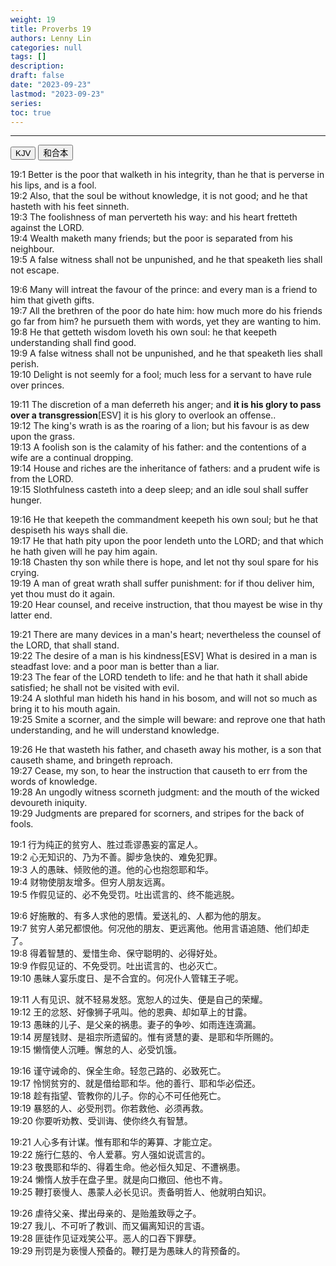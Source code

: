 ```yaml
---
weight: 19
title: Proverbs 19
authors: Lenny Lin
categories: null
tags: []
description: 
draft: false
date: "2023-09-23"
lastmod: "2023-09-23"
series:
toc: true
---
```



<!--more-->
---

<!-- Tab links -->
<div class="tab">
  <button class="tablinks active" onclick="tablabel(event, 'english')">KJV</button>
  <button class="tablinks" onclick="tablabel(event, 'chinese')">和合本</button>
</div>

<!-- Tab content -->
<div id="english" class="tabcontent" style="display:block">

19:1 Better is the poor that walketh in his integrity, than he that is perverse in his lips, and is a fool.  
19:2 Also, that the soul be without knowledge, it is not good; and he that hasteth with his feet sinneth.  
19:3 The foolishness of man perverteth his way: and his heart fretteth against the LORD.  
19:4 Wealth maketh many friends; but the poor is separated from his neighbour.  
19:5 A false witness shall not be unpunished, and he that speaketh lies shall not escape.  

19:6 Many will intreat the favour of the prince: and every man is a friend to him that giveth gifts.  
19:7 All the brethren of the poor do hate him: how much more do his friends go far from him? he pursueth them with words, yet they are wanting to him.  
19:8 He that getteth wisdom loveth his own soul: he that keepeth understanding shall find good.  
19:9 A false witness shall not be unpunished, and he that speaketh lies shall perish.  
19:10 Delight is not seemly for a fool; much less for a servant to have rule over princes.  

19:11 The discretion of a man deferreth his anger; and <b>it is his glory to pass over a transgression</b><label for="transgression" class="margin-toggle sidenote-number"></label><span class="sidenote">[ESV] it is his glory to overlook an offense.</span>.  
19:12 The king's wrath is as the roaring of a lion; but his favour is as dew upon the grass.  
19:13 A foolish son is the calamity of his father: and the contentions of a wife are a continual dropping.  
19:14 House and riches are the inheritance of fathers: and a prudent wife is from the LORD.  
19:15 Slothfulness casteth into a deep sleep; and an idle soul shall suffer hunger.  

19:16 He that keepeth the commandment keepeth his own soul; but he that despiseth his ways shall die.  
19:17 He that hath pity upon the poor lendeth unto the LORD; and that which he hath given will he pay him again.  
19:18 Chasten thy son while there is hope, and let not thy soul spare for his crying.  
19:19 A man of great wrath shall suffer punishment: for if thou deliver him, yet thou must do it again.  
19:20 Hear counsel, and receive instruction, that thou mayest be wise in thy latter end.  

19:21 There are many devices in a man's heart; nevertheless the counsel of the LORD, that shall stand.  
19:22 The desire of a man is his kindness<label for="desire" class="margin-toggle sidenote-number"></label><span class="sidenote">[ESV] What is desired in a man is steadfast love</span>: and a poor man is better than a liar.  
19:23 The fear of the LORD tendeth to life: and he that hath it shall abide satisfied; he shall not be visited with evil.  
19:24 A slothful man hideth his hand in his bosom, and will not so much as bring it to his mouth again.  
19:25 Smite a scorner, and the simple will beware: and reprove one that hath understanding, and he will understand knowledge.  

19:26 He that wasteth his father, and chaseth away his mother, is a son that causeth shame, and bringeth reproach.  
19:27 Cease, my son, to hear the instruction that causeth to err from the words of knowledge.  
19:28 An ungodly witness scorneth judgment: and the mouth of the wicked devoureth iniquity.  
19:29 Judgments are prepared for scorners, and stripes for the back of fools.  
</div>

<div id="chinese" class="tabcontent">

19:1 行为纯正的贫穷人、胜过乖谬愚妄的富足人。  
19:2 心无知识的、乃为不善。脚步急快的、难免犯罪。  
19:3 人的愚昧、倾败他的道。他的心也抱怨耶和华。  
19:4 财物使朋友增多。但穷人朋友远离。  
19:5 作假见证的、必不免受罚。吐出谎言的、终不能逃脱。  

19:6 好施散的、有多人求他的恩情。爱送礼的、人都为他的朋友。  
19:7 贫穷人弟兄都恨他。何况他的朋友、更远离他。他用言语追随、他们却走了。  
19:8 得着智慧的、爱惜生命、保守聪明的、必得好处。  
19:9 作假见证的、不免受罚。吐出谎言的、也必灭亡。  
19:10 愚昧人宴乐度日、是不合宜的。何况仆人管辖王子呢。  

19:11 人有见识、就不轻易发怒。宽恕人的过失、便是自己的荣耀。  
19:12 王的忿怒、好像狮子吼叫。他的恩典、却如草上的甘露。  
19:13 愚昧的儿子、是父亲的祸患。妻子的争吵、如雨连连滴漏。  
19:14 房屋钱财、是祖宗所遗留的。惟有贤慧的妻、是耶和华所赐的。  
19:15 懒惰使人沉睡。懈怠的人、必受饥饿。  

19:16 谨守诫命的、保全生命。轻忽己路的、必致死亡。  
19:17 怜悯贫穷的、就是借给耶和华。他的善行、耶和华必偿还。  
19:18 趁有指望、管教你的儿子。你的心不可任他死亡。  
19:19 暴怒的人、必受刑罚。你若救他、必须再救。  
19:20 你要听劝教、受训诲、使你终久有智慧。  

19:21 人心多有计谋。惟有耶和华的筹算、才能立定。  
19:22 施行仁慈的、令人爱慕。穷人强如说谎言的。  
19:23 敬畏耶和华的、得着生命。他必恒久知足、不遭祸患。  
19:24 懒惰人放手在盘子里。就是向口撤回、他也不肯。  
19:25 鞭打亵慢人、愚蒙人必长见识。责备明哲人、他就明白知识。  

19:26 虐待父亲、撵出母亲的、是贻羞致辱之子。  
19:27 我儿、不可听了教训、而又偏离知识的言语。  
19:28 匪徒作见证戏笑公平。恶人的口吞下罪孽。  
19:29 刑罚是为亵慢人预备的。鞭打是为愚昧人的背预备的。  
</div>


